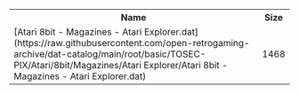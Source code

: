 <table>
<tr><th>Name</th><th>Size</th></tr>
<tr><td>
[Atari 8bit - Magazines - Atari Explorer.dat](https://raw.githubusercontent.com/open-retrogaming-archive/dat-catalog/main/root/basic/TOSEC-PIX/Atari/8bit/Magazines/Atari Explorer/Atari 8bit - Magazines - Atari Explorer.dat)
</td><td>1468</td></tr>
</table>
